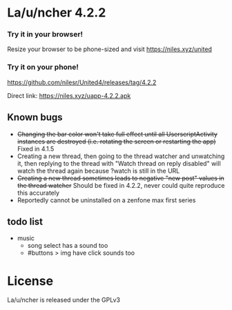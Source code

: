 # La/u/ncher 4.2.2

### Try it in your browser!
Resize your browser to be phone-sized and visit https://niles.xyz/united

### Try it on your phone!
https://github.com/nilesr/United4/releases/tag/4.2.2

Direct link: https://niles.xyz/uapp-4.2.2.apk

<span style="display: none;">
Google play store, sometimes a version behind: https://play.google.com/store/apps/details?id=com.angryburg.uapp
</span>

## Known bugs

 - ~~Changing the bar color won't take full effect until all UserscriptActivity instances are destroyed (i.e. rotating the screen or restarting the app)~~ Fixed in 4.1.5
 - Creating a new thread, then going to the thread watcher and unwatching it, then replying to the thread with "Watch thread on reply disabled" will watch the thread again because ?watch is still in the URL
 - ~~Creating a new thread sometimes leads to negative "new post" values in the thread watcher~~ Should be fixed in 4.2.2, never could quite reproduce this accurately
 - Reportedly cannot be uninstalled on a zenfone max first series

## todo list
- music
	- song select has a sound too
	- #buttons > img have click sounds too

# License

La/u/ncher is released under the GPLv3
